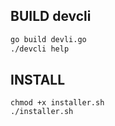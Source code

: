 ## BUILD devcli
```sh
go build devli.go
./devcli help
```

## INSTALL
```
chmod +x installer.sh
./installer.sh
```
